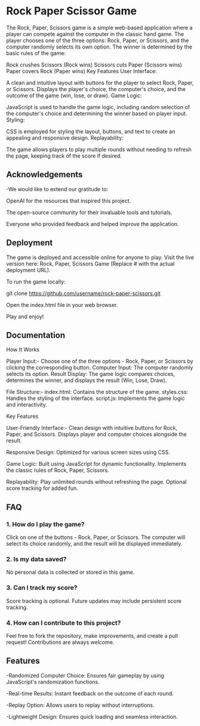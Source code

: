 
# Rock Paper Scissor Game

The Rock, Paper, Scissors game is a simple web-based application where a player can compete against the computer in the classic hand game. The player chooses one of the three options: Rock, Paper, or Scissors, and the computer randomly selects its own option. The winner is determined by the basic rules of the game:

Rock crushes Scissors (Rock wins)
Scissors cuts Paper (Scissors wins)
Paper covers Rock (Paper wins)
Key Features
User Interface:

A clean and intuitive layout with buttons for the player to select Rock, Paper, or Scissors.
Displays the player's choice, the computer's choice, and the outcome of the game (win, lose, or draw).
Game Logic:

JavaScript is used to handle the game logic, including random selection of the computer's choice and determining the winner based on player input.
Styling:

CSS is employed for styling the layout, buttons, and text to create an appealing and responsive design.
Replayability:

The game allows players to play multiple rounds without needing to refresh the page, keeping track of the score if desired.


## Acknowledgements

-We would like to extend our gratitude to:

OpenAI for the resources that inspired this project.

The open-source community for their invaluable tools and tutorials.

Everyone who provided feedback and helped improve the application.



## Deployment

The game is deployed and accessible online for anyone to play. Visit the live version here: Rock, Paper, Scissors Game (Replace # with the actual deployment URL).

To run the game locally:

git clone https://github.com/username/rock-paper-scissors.git

Open the index.html file in your web browser.

Play and enjoy!


## Documentation

How It Works

Player Input:- Choose one of the three options - Rock, Paper, or Scissors by clicking the corresponding button.
Computer Input: The computer randomly selects its option.
Result Display: The game logic compares choices, determines the winner, and displays the result (Win, Lose, Draw).

File Structure:-
index.html: Contains the structure of the game.
styles.css: Handles the styling of the interface.
script.js: Implements the game logic and interactivity.

Key Features

User-Friendly Interface:-
Clean design with intuitive buttons for Rock, Paper, and Scissors.
Displays player and computer choices alongside the result.

Responsive Design:
Optimized for various screen sizes using CSS.

Game Logic:
Built using JavaScript for dynamic functionality.
Implements the classic rules of Rock, Paper, Scissors.

Replayability:
Play unlimited rounds without refreshing the page.
Optional score tracking for added fun.



## FAQ

### 1. How do I play the game?
Click on one of the buttons - Rock, Paper, or Scissors. The computer will select its choice randomly, and the result will be displayed immediately.

### 2. Is my data saved?
No personal data is collected or stored in this game.

### 3. Can I track my score?
Score tracking is optional. Future updates may include persistent score tracking.

### 4. How can I contribute to this project?
Feel free to fork the repository, make improvements, and create a pull request! Contributions are always welcome.

## Features

-Randomized Computer Choice: Ensures fair gameplay by using JavaScript's randomization functions.

-Real-time Results: Instant feedback on the outcome of each round.

-Replay Option: Allows users to replay without interruptions.

-Lightweight Design: Ensures quick loading and seamless 
interaction.


